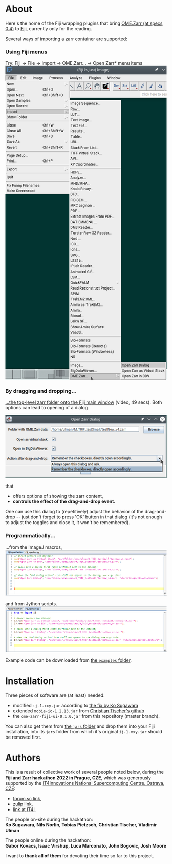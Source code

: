 # About
Here's the home of the Fiji wrapping plugins that bring
[OME.Zarr (at specs 0.4)](https://ngff.openmicroscopy.org/0.4/)
to [Fiji](https://fiji.sc/), currently only for the reading.

Several ways of importing a zarr container are supported:

### Using Fiji menus
Try: Fiji -> File -> Import -> OME.Zarr... -> Open Zarr* menu items
![File-Import-OMEZarr-submenu-in-Fiji](doc/imgs/import-zarr-submenu.png)

### By dragging and dropping...
[...the top-level zarr folder onto the Fiji main window](https://www.fi.muni.cz/~xulman/files/OME.Zarr_dragAndDrop_forFiji-2022-09-14_14.26.31.webm)
(video, 49 secs). Both options can lead to opening of a dialog

![zarr-open-dialog-in-Fiji](doc/imgs/import-zarr-dialog.png)

that
- offers options of showing the zarr content,
- **controls the effect of the drag-and-drop event.**

One can use this dialog to (repetitively) adjust the behavior of the drag-and-drop
-- just don't forget to press 'OK' button in that dialog (it's not enough to adjust
the toggles and close it, it won't be remembered).

### Programmatically...
...from the ImageJ macros,
![macro-example-code](doc/imgs/open-zarr-macro.png)

and from Jython scripts.
![jython-example-code](doc/imgs/open-zarr-script.png)

Example code can be downloaded from [the `examples` folder](doc/examples).


# Installation
Three pieces of software are (at least) needed:
- modified `ij-1.xxy.jar` according to [the fix by Ko Sugawara](https://github.com/ksugar/ImageJ/tree/dnd-zarr)
- extended `mobie-io-1.2.13.jar` from [Christian Tischer's github](https://github.com/mobie/mobie-io/tree/hackathon_prague_2022)
- the `ome-zarr-fiji-ui-0.1.0.jar` from this repository (master branch).

You can also get them from [the `jars` folder](doc/jars) and drop them into your Fiji installation,
into its `jars` folder from which it's original `ij-1.xxy.jar` should be removed first.

# Authors
This is a result of collective work of several people noted below, during the
**Fiji and Zarr hackathon 2022 in Prague, CZE**, which was generously supported by the
[IT4Innovations National Supercomputing Centre, Ostrava, CZE](https://www.it4i.cz/en):

- [forum.sc link](https://forum.image.sc/t/fiji-ngff-hackathon-sep-2022-prague-cze/69191),
- [zulip link](https://imagesc.zulipchat.com/#narrow/stream/329366-Zzz.3A-.5B2022-09.5D-Fiji.2BNGFF-Prague-hackathon),
- [link at IT4I](https://events.it4i.cz/event/145/).

The people on-site during the hackathon:</br>
**Ko Sugawara, Nils Norlin, Tobias Pietzsch, Christian Tischer, Vladimir Ulman**

The people online during the hackathon:</br>
**Gabor Kovacs, Isaac Virshup, Luca Marconato, John Bogovic, Josh Moore**

I want to **thank all of them** for devoting their time so far to this project.
